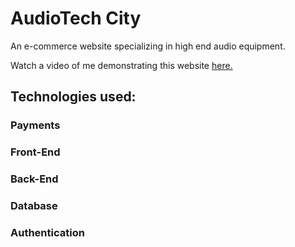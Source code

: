 # AudioTech City

An e-commerce website specializing in high end audio equipment.

Watch a video of me demonstrating this website [here.](https://www.youtube.com/watch?v=ixeE87VOtVg)

## Technologies used:

### Payments

### Front-End

### Back-End

### Database

### Authentication
